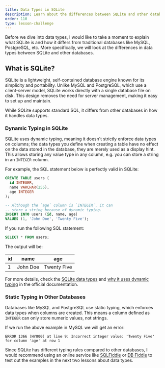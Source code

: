 ```yaml
---
title: Data Types in SQLite
description: Learn about the differences between SQLite and other databases.
order: 110
type: lesson-challenge
---
```


Before we dive into data types, I would like to take a moment to explain what SQLite is and how it differs from traditional databases like MySQL, PostgreSQL, etc. More specifically, we will look at the differences in data types between SQLite and other databases.

## What is SQLite?

SQLite is a lightweight, self-contained database engine known for its simplicity and portability. Unlike MySQL and PostgreSQL, which use a client-server model, SQLite works directly with a single database file on disk. This design removes the need for server management, making it easy to set up and maintain.

While SQLite supports standard SQL, it differs from other databases in how it handles data types.

### Dynamic Typing in SQLite

SQLite uses dynamic typing, meaning it doesn't strictly enforce data types on columns; the data types you define when creating a table have no effect on the data stored in the database, they are merely used as a display hint. This allows storing any value type in any column, e.g. you can store a string in an `INTEGER` column.

For example, the SQL statement below is perfectly valid in SQLite:

```sql
CREATE TABLE users (
  id INTEGER,
  name VARCHAR(255),
  age INTEGER
);

-- Although the `age` column is `INTEGER`, it can
-- store a string because of dynamic typing.
INSERT INTO users (id, name, age)
VALUES (1, 'John Doe', 'Twenty Five');
```

If you run the following SQL statement:

```sql
SELECT * FROM users;
```

The output will be:

| id  | name     | age         |
| --- | -------- | ----------- |
| 1   | John Doe | Twenty Five |

For more details, check the [SQLite data types](https://www.sqlite.org/datatype3.html) and [why it uses dynamic typing](https://www.sqlite.org/flextypegood.html) in the official documentation.

### Static Typing in Other Databases

Databases like MySQL and PostgreSQL use static typing, which enforces data types when columns are created. This means a column defined as `INTEGER` can only store numeric values, not strings.

If we run the above example in MySQL we will get an error:

```
ERROR 1366 (HY000) at line 9: Incorrect integer value: 'Twenty Five' for column 'age' at row 1
```

Since SQLite has different typing rules compared to other databases, I would recommend using an online service like [SQLFiddle](https://sqlfiddle.com/) or [DB Fiddle](https://www.db-fiddle.com/) to test out the examples in the next two lessons about data types.
